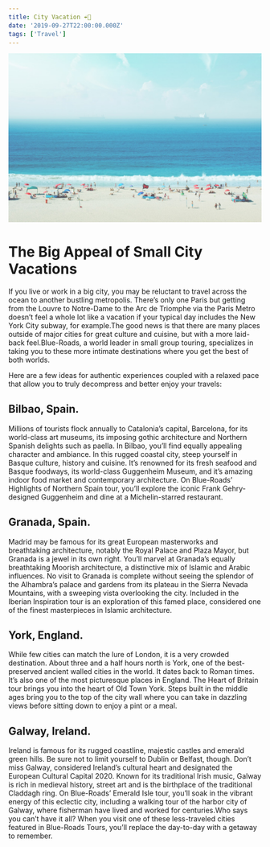 ```yaml
---
title: City Vacation ☔️🌅
date: '2019-09-27T22:00:00.000Z'
tags: ['Travel']
---
```


!["Crowded sand beach | HD photo by Alexandre Perotto (@perotto) on Unsplash"](./city-vaca.jpeg)

# The Big Appeal of Small City Vacations

If you live or work in a big city, you may be reluctant to travel across the ocean to another bustling metropolis. There’s only one Paris but getting from the Louvre to Notre-Dame to the Arc de Triomphe via the Paris Metro doesn’t feel a whole lot like a vacation if your typical day includes the New York City subway, for example.The good news is that there are many places outside of major cities for great culture and cuisine, but with a more laid-back feel.Blue-Roads, a world leader in small group touring, specializes in taking you to these more intimate destinations where you get the best of both worlds.

Here are a few ideas for authentic experiences coupled with a relaxed pace that allow you to truly decompress and better enjoy your travels:

## Bilbao, Spain.

Millions of tourists flock annually to Catalonia’s capital, Barcelona, for its world-class art museums, its imposing gothic architecture and Northern Spanish delights such as paella. In Bilbao, you’ll find equally appealing character and ambiance. In this rugged coastal city, steep yourself in Basque culture, history and cuisine. It’s renowned for its fresh seafood and Basque foodways, its world-class Guggenheim Museum, and it’s amazing indoor food market and contemporary architecture. On Blue-Roads’ Highlights of Northern Spain tour, you’ll explore the iconic Frank Gehry-designed Guggenheim and dine at a Michelin-starred restaurant.

## Granada, Spain.

Madrid may be famous for its great European masterworks and breathtaking architecture, notably the Royal Palace and Plaza Mayor, but Granada is a jewel in its own right. You’ll marvel at Granada’s equally breathtaking Moorish architecture, a distinctive mix of Islamic and Arabic influences. No visit to Granada is complete without seeing the splendor of the Alhambra’s palace and gardens from its plateau in the Sierra Nevada Mountains, with a sweeping vista overlooking the city. Included in the Iberian Inspiration tour is an exploration of this famed place, considered one of the finest masterpieces in Islamic architecture.

## York, England.

While few cities can match the lure of London, it is a very crowded destination. About three and a half hours north is York, one of the best-preserved ancient walled cities in the world. It dates back to Roman times. It’s also one of the most picturesque places in England. The Heart of Britain tour brings you into the heart of Old Town York. Steps built in the middle ages bring you to the top of the city wall where you can take in dazzling views before sitting down to enjoy a pint or a meal.

## Galway, Ireland.

Ireland is famous for its rugged coastline, majestic castles and emerald green hills. Be sure not to limit yourself to Dublin or Belfast, though. Don’t miss Galway, considered Ireland’s cultural heart and designated the European Cultural Capital 2020. Known for its traditional Irish music, Galway is rich in medieval history, street art and is the birthplace of the traditional Claddagh ring. On Blue-Roads’ Emerald Isle tour, you’ll soak in the vibrant energy of this eclectic city, including a walking tour of the harbor city of Galway, where fisherman have lived and worked for centuries.Who says you can’t have it all? When you visit one of these less-traveled cities featured in Blue-Roads Tours, you’ll replace the day-to-day with a getaway to remember.
